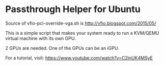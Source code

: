 # Passthrough Helper for Ubuntu

Source of vfio-pci-override-vga.sh is http://vfio.blogspot.com/2015/05/

This is a simple script that makes your system ready to run a KVM/QEMU virtual machine with its own GPU. 

2 GPUs are needed. One of the GPUs can be an iGPU. 

For a tutorial, visit: https://www.youtube.com/watch?v=C2jnUK4MSyE
